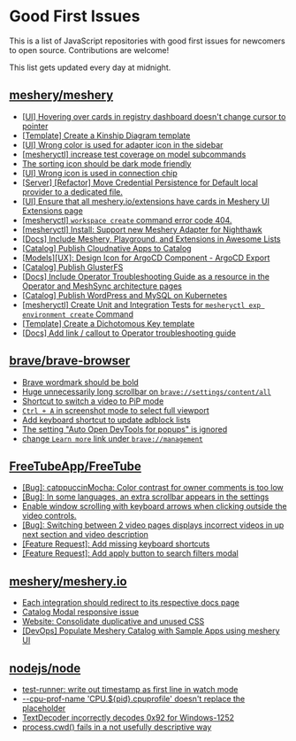 # Good First Issues

This is a list of JavaScript repositories with good first issues for newcomers to open source. Contributions are welcome!

This list gets updated every day at midnight.

## [meshery/meshery](https://github.com/meshery/meshery)

- [[UI] Hovering over cards in registry dashboard doesn't change cursor to pointer](https://github.com/meshery/meshery/issues/13743)
- [[Template] Create a Kinship Diagram template](https://github.com/meshery/meshery/issues/12452)
- [[UI] Wrong color is used for adapter icon in the sidebar](https://github.com/meshery/meshery/issues/13870)
- [[mesheryctl] increase test coverage on model subcommands](https://github.com/meshery/meshery/issues/14042)
- [The sorting icon should be dark mode friendly](https://github.com/meshery/meshery/issues/13306)
- [[UI] Wrong icon is used in connection chip](https://github.com/meshery/meshery/issues/14001)
- [[Server] [Refactor] Move Credential Persistence for Default local provider to a dedicated file.](https://github.com/meshery/meshery/issues/13847)
- [[UI] Ensure that all meshery.io/extensions have cards in Meshery UI Extensions page](https://github.com/meshery/meshery/issues/13623)
- [[mesheryctl] `workspace create` command error code 404.](https://github.com/meshery/meshery/issues/11312)
- [[mesheryctl] Install: Support new Meshery Adapter for Nighthawk](https://github.com/meshery/meshery/issues/10371)
- [[Docs] Include Meshery, Playground, and Extensions in Awesome Lists](https://github.com/meshery/meshery/issues/13426)
- [[Catalog] Publish Cloudnative Apps to Catalog](https://github.com/meshery/meshery/issues/12111)
- [[Models][UX]: Design Icon for ArgoCD Component - ArgoCD Export](https://github.com/meshery/meshery/issues/10294)
- [[Catalog] Publish GlusterFS](https://github.com/meshery/meshery/issues/9286)
- [[Docs] Include Operator Troubleshooting Guide as a resource in the Operator and MeshSync architecture pages](https://github.com/meshery/meshery/issues/11430)
- [[Catalog] Publish WordPress and MySQL on Kubernetes](https://github.com/meshery/meshery/issues/9284)
- [[mesheryctl] Create Unit and Integration Tests for `mesheryctl exp environment create` Command](https://github.com/meshery/meshery/issues/12138)
- [[Template] Create a Dichotomous Key template](https://github.com/meshery/meshery/issues/12463)
- [[Docs] Add link / callout to Operator troubleshooting guide](https://github.com/meshery/meshery/issues/13706)

## [brave/brave-browser](https://github.com/brave/brave-browser)

- [Brave wordmark should be bold](https://github.com/brave/brave-browser/issues/41637)
- [Huge unnecessarily long scrollbar on `brave://settings/content/all`](https://github.com/brave/brave-browser/issues/44696)
- [Shortcut to switch a video to PiP mode](https://github.com/brave/brave-browser/issues/44255)
- [`Ctrl + A` in screenshot mode to select full viewport](https://github.com/brave/brave-browser/issues/44251)
- [Add keyboard shortcut to update adblock lists](https://github.com/brave/brave-browser/issues/43667)
- [The setting "Auto Open DevTools for popups" is ignored](https://github.com/brave/brave-browser/issues/39597)
- [change `Learn more` link under `brave://management`](https://github.com/brave/brave-browser/issues/43548)

## [FreeTubeApp/FreeTube](https://github.com/FreeTubeApp/FreeTube)

- [[Bug]: catppuccinMocha: Color contrast for owner comments is too low](https://github.com/FreeTubeApp/FreeTube/issues/6597)
- [[Bug]: In some languages, an extra scrollbar appears in the settings](https://github.com/FreeTubeApp/FreeTube/issues/6330)
- [Enable window scrolling with keyboard arrows when clicking outside the video controls.](https://github.com/FreeTubeApp/FreeTube/issues/931)
- [[Bug]: Switching between 2 video pages displays incorrect videos in up next section and video description](https://github.com/FreeTubeApp/FreeTube/issues/2261)
- [[Feature Request]: Add missing keyboard shortcuts](https://github.com/FreeTubeApp/FreeTube/issues/2138)
- [[Feature Request]: Add apply button to search filters modal](https://github.com/FreeTubeApp/FreeTube/issues/6194)

## [meshery/meshery.io](https://github.com/meshery/meshery.io)

- [Each integration should redirect to its respective docs page](https://github.com/meshery/meshery.io/issues/2077)
- [Catalog Modal responsive issue](https://github.com/meshery/meshery.io/issues/2017)
- [Website: Consolidate duplicative and unused CSS](https://github.com/meshery/meshery.io/issues/896)
- [[DevOps] Populate Meshery Catalog with Sample Apps using meshery UI](https://github.com/meshery/meshery.io/issues/1699)

## [nodejs/node](https://github.com/nodejs/node)

- [test-runner: write out timestamp as first line in watch mode](https://github.com/nodejs/node/issues/57206)
- [--cpu-prof-name 'CPU.${pid}.cpuprofile' doesn't replace the placeholder](https://github.com/nodejs/node/issues/57418)
- [TextDecoder incorrectly decodes 0x92 for Windows-1252](https://github.com/nodejs/node/issues/56542)
- [process.cwd() fails in a not usefully descriptive way](https://github.com/nodejs/node/issues/57045)

